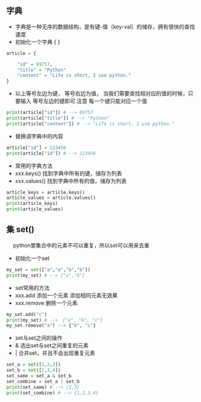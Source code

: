 ## 字典
- 字典是一种无序的数据结构，是有键-值（key-val）的储存，拥有很快的查找速度
- 初始化一个字典 { }
```python
article = {

    "id" = 89757,
    "title" = "Python"
    "content" = "Life is short, I use python."
}
```
- 以上等号左边为键， 等号右边为值， 当我们需要查找相对应的值的时候，只要输入
等号左边的键即可.注意 每一个键只能对应一个值
```python
print(article["id"]) # --> 89757
print(article["title"]) # --> "Python"
print(article["content"]) # --> "Life is short, I use python."
```
- 替换调字典中的内容
```python
article["id"] = 123456
print(article["id"]) # --> 123456
```
- 常用的字典方法
- xxx.keys() 找到字典中所有的键，储存为列表
- xxx.values() 找到字典中所有的值，储存为列表
```python
article_keys = article.keys()
article_values = article.values()
print(article_keys)
print(article_values)
```

## 集 set()
&emsp; python里集合中的元素不可以重复，所以set可以用来去重
- 初始化一个set
```python
my_set = set(["a","a","b","b"])
print(my_set) # --> {"a","b"}
```
- set常用的方法
- xxx.add 添加一个元素 添加相同元素无效果
- xxx.remove 删除一个元素
```python
my_set.add("c")
print(my_set) # -->　{"a", "b", "c"}
my_set.remove("a") --> {"b", "c"}
```

- set与set之间的操作
- & 选出set与set之间重复的元素
- | 合并set，并且不会出现重复元素
```python
set_a = set([1,2,3])
set_b = set([2,3,4])
set_same = set_a & set_b
set_combine = set_a | set_b
print(set_same) # --> {2,3}
print(set_combine) # --> {1,2,3,4}
```

